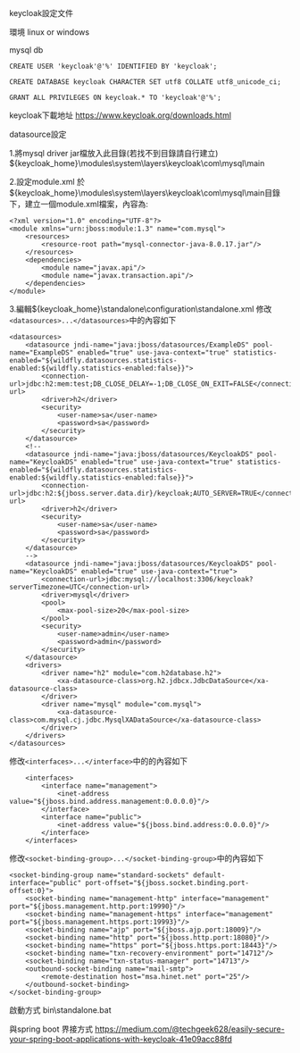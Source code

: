 keycloak設定文件


環境
linux or windows

mysql db

```
CREATE USER 'keycloak'@'%' IDENTIFIED BY 'keycloak';

CREATE DATABASE keycloak CHARACTER SET utf8 COLLATE utf8_unicode_ci;

GRANT ALL PRIVILEGES ON keycloak.* TO 'keycloak'@'%';
```


keycloak下載地址
https://www.keycloak.org/downloads.html 

datasource設定

1.將mysql driver jar檔放入此目錄(若找不到目錄請自行建立)
${keycloak_home}\modules\system\layers\keycloak\com\mysql\main

2.設定module.xml
於${keycloak_home}\modules\system\layers\keycloak\com\mysql\main目錄下，建立一個module.xml檔案，內容為:
```
<?xml version="1.0" encoding="UTF-8"?>
<module xmlns="urn:jboss:module:1.3" name="com.mysql">
    <resources>
        <resource-root path="mysql-connector-java-8.0.17.jar"/>
    </resources>
    <dependencies>
        <module name="javax.api"/>
        <module name="javax.transaction.api"/>
    </dependencies>
</module>
```
3.編輯${keycloak_home}\standalone\configuration\standalone.xml
修改`<datasources>...</datasources>`中的內容如下

```
<datasources>
    <datasource jndi-name="java:jboss/datasources/ExampleDS" pool-name="ExampleDS" enabled="true" use-java-context="true" statistics-enabled="${wildfly.datasources.statistics-enabled:${wildfly.statistics-enabled:false}}">
        <connection-url>jdbc:h2:mem:test;DB_CLOSE_DELAY=-1;DB_CLOSE_ON_EXIT=FALSE</connection-url>
        <driver>h2</driver>
        <security>
            <user-name>sa</user-name>
            <password>sa</password>
        </security>
    </datasource>
	<!--
    <datasource jndi-name="java:jboss/datasources/KeycloakDS" pool-name="KeycloakDS" enabled="true" use-java-context="true" statistics-enabled="${wildfly.datasources.statistics-enabled:${wildfly.statistics-enabled:false}}">
        <connection-url>jdbc:h2:${jboss.server.data.dir}/keycloak;AUTO_SERVER=TRUE</connection-url>
        <driver>h2</driver>
        <security>
            <user-name>sa</user-name>
            <password>sa</password>
        </security>
    </datasource>
	-->
	<datasource jndi-name="java:jboss/datasources/KeycloakDS" pool-name="KeycloakDS" enabled="true" use-java-context="true">
		<connection-url>jdbc:mysql://localhost:3306/keycloak?serverTimezone=UTC</connection-url>
		<driver>mysql</driver>
		<pool>
			<max-pool-size>20</max-pool-size>
		</pool>
		<security>
			<user-name>admin</user-name>
			<password>admin</password>
		</security>
	</datasource>
    <drivers>
		<driver name="h2" module="com.h2database.h2">
            <xa-datasource-class>org.h2.jdbcx.JdbcDataSource</xa-datasource-class>
        </driver>
		<driver name="mysql" module="com.mysql">
			<xa-datasource-class>com.mysql.cj.jdbc.MysqlXADataSource</xa-datasource-class>
		</driver>
    </drivers>
</datasources>
```
修改`<interfaces>...</interface>`中的的內容如下
```
    <interfaces>
        <interface name="management">
            <inet-address value="${jboss.bind.address.management:0.0.0.0}"/>
        </interface>
        <interface name="public">
            <inet-address value="${jboss.bind.address:0.0.0.0}"/>
        </interface>
    </interfaces>
```
修改`<socket-binding-group>...</socket-binding-group>`中的內容如下

```
<socket-binding-group name="standard-sockets" default-interface="public" port-offset="${jboss.socket.binding.port-offset:0}">
    <socket-binding name="management-http" interface="management" port="${jboss.management.http.port:19990}"/>
    <socket-binding name="management-https" interface="management" port="${jboss.management.https.port:19993}"/>
    <socket-binding name="ajp" port="${jboss.ajp.port:18009}"/>
    <socket-binding name="http" port="${jboss.http.port:18080}"/>
    <socket-binding name="https" port="${jboss.https.port:18443}"/>
    <socket-binding name="txn-recovery-environment" port="14712"/>
    <socket-binding name="txn-status-manager" port="14713"/>
    <outbound-socket-binding name="mail-smtp">
        <remote-destination host="msa.hinet.net" port="25"/>
    </outbound-socket-binding>
</socket-binding-group>
```

啟動方式
bin\standalone.bat

與spring boot 界接方式 
https://medium.com/@techgeek628/easily-secure-your-spring-boot-applications-with-keycloak-41e09acc88fd
